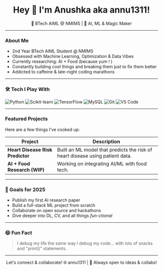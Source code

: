 <h1 align="center">Hey 👋 I'm Anushka aka annu1311!</h1>
<p align="center">🚀 BTech AIML @ NMIMS | 🤖 AI, ML & Magic Maker</p>

---

### About Me

-  2nd Year BTech AIML Student @ NMIMS
-  Obsessed with Machine Learning, Optimization & Data Vibes
-  Currently researching: AI + Food (because yum ! )
-  Constantly building cool things and breaking them just to fix them better
-  Addicted to caffeine & late-night coding marathons

---

### 🛠️ Tech I Play With

![Python](https://img.shields.io/badge/-Python-FFD43B?style=for-the-badge&logo=python&logoColor=blue)
![Scikit-learn](https://img.shields.io/badge/-Scikit--learn-F7931E?style=for-the-badge&logo=scikit-learn&logoColor=white)
![TensorFlow](https://img.shields.io/badge/-TensorFlow-FF6F00?style=for-the-badge&logo=tensorflow&logoColor=white)
![MySQL](https://img.shields.io/badge/-MySQL-4479A1?style=for-the-badge&logo=mysql&logoColor=white)
![Git](https://img.shields.io/badge/-Git-F05032?style=for-the-badge&logo=git&logoColor=white)
![VS Code](https://img.shields.io/badge/-VS%20Code-007ACC?style=for-the-badge&logo=visual-studio-code&logoColor=white)

---

###  Featured Projects

Here are a few things I’ve cooked up:

| Project | Description |
|-----------|----------------|
|  **Heart Disease Risk Predictor** | Built an ML model that predicts the risk of heart disease using patient data. |
|  **AI + Food Research (WIP)** | Working on integrating AI/ML with food tech. |


---

### 🎯 Goals for 2025

-  Publish my first AI research paper  
-  Build a full-stack ML project from scratch  
-  Collaborate on open source and hackathons  
-  Dive deeper into DL, CV, and all things *fun-ctional*  

---

### 😄 Fun Fact

> I debug my life the same way I debug my code... with lots of snacks and "print()" statements.

---

<p align="center">
Let's connect & collaborate!  
🌐 annu1311 | 💬 Always open to ideas & collabs!
</p>
